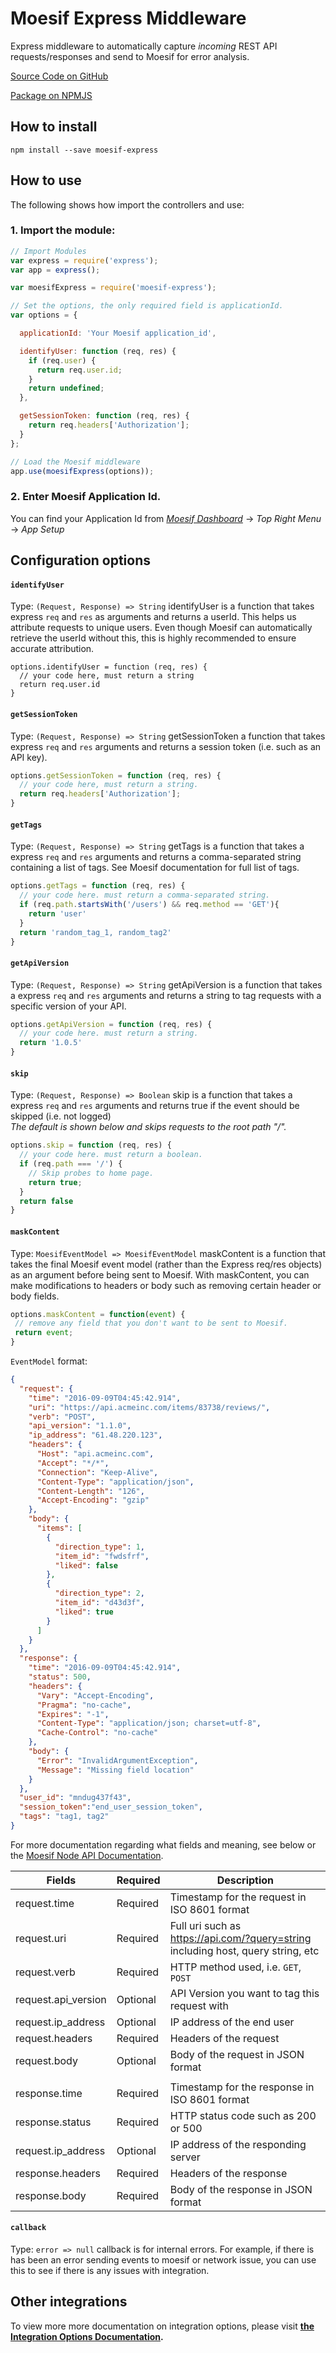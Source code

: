 # Moesif Express Middleware

Express middleware to automatically capture _incoming_ REST API requests/responses and send to Moesif for error analysis.

[Source Code on GitHub](https://github.com/moesif/moesif-express)

[Package on NPMJS](https://www.npmjs.com/package/moesif-express)

## How to install

```shell
npm install --save moesif-express
```

## How to use

The following shows how import the controllers and use:

### 1. Import the module:


```javascript
// Import Modules
var express = require('express');
var app = express();

var moesifExpress = require('moesif-express');

// Set the options, the only required field is applicationId.
var options = {

  applicationId: 'Your Moesif application_id',

  identifyUser: function (req, res) {
    if (req.user) {
      return req.user.id;
    }
    return undefined;
  },

  getSessionToken: function (req, res) {
    return req.headers['Authorization'];
  }
};

// Load the Moesif middleware
app.use(moesifExpress(options));

```

### 2. Enter Moesif Application Id.
You can find your Application Id from [_Moesif Dashboard_](https://www.moesif.com/) -> _Top Right Menu_ -> _App Setup_

## Configuration options


#### __`identifyUser`__

Type: `(Request, Response) => String`
identifyUser is a function that takes express `req` and `res` as arguments
and returns a userId. This helps us attribute requests to unique users. Even though Moesif can
automatically retrieve the userId without this, this is highly recommended to ensure accurate attribution.


```
options.identifyUser = function (req, res) {
  // your code here, must return a string
  return req.user.id
}
```

#### __`getSessionToken`__

Type: `(Request, Response) => String`
getSessionToken a function that takes express `req` and `res` arguments and returns a session token (i.e. such as an API key).


```javascript
options.getSessionToken = function (req, res) {
  // your code here, must return a string.
  return req.headers['Authorization'];
}
```

#### __`getTags`__

Type: `(Request, Response) => String`
getTags is a function that takes a express `req` and `res` arguments and returns a comma-separated string containing a list of tags.
See Moesif documentation for full list of tags.


```javascript
options.getTags = function (req, res) {
  // your code here. must return a comma-separated string.
  if (req.path.startsWith('/users') && req.method == 'GET'){
    return 'user'
  }
  return 'random_tag_1, random_tag2'
}
```

#### __`getApiVersion`__

Type: `(Request, Response) => String`
getApiVersion is a function that takes a express `req` and `res` arguments and returns a string to tag requests with a specific version of your API.


```javascript
options.getApiVersion = function (req, res) {
  // your code here. must return a string.
  return '1.0.5'
}
```

#### __`skip`__

Type: `(Request, Response) => Boolean`
skip is a function that takes a express `req` and `res` arguments and returns true if the event should be skipped (i.e. not logged)
<br/>_The default is shown below and skips requests to the root path "/"._


```javascript
options.skip = function (req, res) {
  // your code here. must return a boolean.
  if (req.path === '/') {
    // Skip probes to home page.
    return true;
  }
  return false
}
```

#### __`maskContent`__

Type: `MoesifEventModel => MoesifEventModel`
maskContent is a function that takes the final Moesif event model (rather than the Express req/res objects) as an argument before being sent to Moesif.
With maskContent, you can make modifications to headers or body such as removing certain header or body fields.


 ```javascript
options.maskContent = function(event) {
  // remove any field that you don't want to be sent to Moesif.
  return event;
}
 ```

`EventModel` format:

```json
{
  "request": {
    "time": "2016-09-09T04:45:42.914",
    "uri": "https://api.acmeinc.com/items/83738/reviews/",
    "verb": "POST",
    "api_version": "1.1.0",
    "ip_address": "61.48.220.123",
    "headers": {
      "Host": "api.acmeinc.com",
      "Accept": "*/*",
      "Connection": "Keep-Alive",
      "Content-Type": "application/json",
      "Content-Length": "126",
      "Accept-Encoding": "gzip"
    },
    "body": {
      "items": [
        {
          "direction_type": 1,
          "item_id": "fwdsfrf",
          "liked": false
        },
        {
          "direction_type": 2,
          "item_id": "d43d3f",
          "liked": true
        }
      ]
    }
  },
  "response": {
    "time": "2016-09-09T04:45:42.914",
    "status": 500,
    "headers": {
      "Vary": "Accept-Encoding",
      "Pragma": "no-cache",
      "Expires": "-1",
      "Content-Type": "application/json; charset=utf-8",
      "Cache-Control": "no-cache"
    },
    "body": {
      "Error": "InvalidArgumentException",
      "Message": "Missing field location"
    }
  },
  "user_id": "mndug437f43",
  "session_token":"end_user_session_token",
  "tags": "tag1, tag2"
}

```

For more documentation regarding what fields and meaning,
see below or the [Moesif Node API Documentation](https://www.moesif.com/docs/api?javascript).

Fields | Required | Description
--------- | -------- | -----------
request.time | Required | Timestamp for the request in ISO 8601 format
request.uri | Required | Full uri such as https://api.com/?query=string including host, query string, etc
request.verb | Required | HTTP method used, i.e. `GET`, `POST`
request.api_version | Optional | API Version you want to tag this request with
request.ip_address | Optional | IP address of the end user
request.headers | Required | Headers of the  request
request.body | Optional | Body of the request in JSON format
||
response.time | Required | Timestamp for the response in ISO 8601 format
response.status | Required | HTTP status code such as 200 or 500
request.ip_address | Optional | IP address of the responding server
response.headers | Required | Headers of the response
response.body | Required | Body of the response in JSON format


#### `callback`

Type: `error => null`
callback is for internal errors. For example, if there is has been an error sending events
to moesif or network issue, you can use this to see if there is any issues with integration.

## Other integrations

To view more more documentation on integration options, please visit __[the Integration Options Documentation](https://www.moesif.com/docs/getting-started/integration-options/).__
